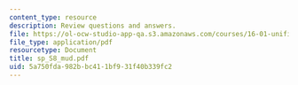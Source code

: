 ```yaml
---
content_type: resource
description: Review questions and answers.
file: https://ol-ocw-studio-app-qa.s3.amazonaws.com/courses/16-01-unified-engineering-i-ii-iii-iv-fall-2005-spring-2006/5a750fda982bbc411bf931f40b339fc2_sp_S8_mud.pdf
file_type: application/pdf
resourcetype: Document
title: sp_S8_mud.pdf
uid: 5a750fda-982b-bc41-1bf9-31f40b339fc2
---
```

